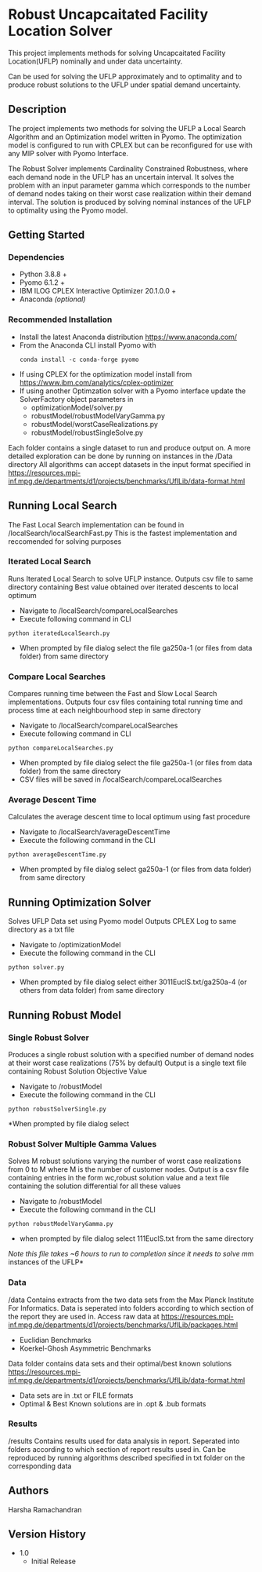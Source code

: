 # Robust Uncapcaitated Facility Location Solver

This project implements methods for solving Uncapcaitated Facility Location(UFLP) nominally and under data uncertainty.

Can be used for solving the UFLP approximately and to optimality and to produce robust solutions to the UFLP under spatial demand uncertainty. 

## Description

The project implements two methods for solving the UFLP a Local Search Algorithm and an Optimization model written in Pyomo. The optimization model is configured to run with CPLEX but can be reconfigured for use with any MIP solver with Pyomo Interface. 

The Robust Solver implements Cardinality Constrained Robustness, where each demand node in the UFLP has an uncertain interval. It solves the problem with an input parameter gamma which corresponds to the number of demand nodes taking on their worst case realization within their demand interval. The solution is produced by solving nominal instances of the UFLP to optimality using the Pyomo model. 


## Getting Started

### Dependencies

* Python 3.8.8 + 
* Pyomo 6.1.2 +
* IBM ILOG CPLEX Interactive Optimizer 20.1.0.0 +
* Anaconda *(optional)*
 
### Recommended Installation 

* Install the latest Anaconda distribution https://www.anaconda.com/
* From the Anaconda CLI install Pyomo with 
    ```
    conda install -c conda-forge pyomo
    ```
* If using CPLEX for the optimization model install from https://www.ibm.com/analytics/cplex-optimizer
* If using another Optimzation solver with a Pyomo interface update the SolverFactory object parameters in 
    * optimizationModel/solver.py
    * robustModel/robustModelVaryGamma.py
    * robustModel/worstCaseRealizations.py
    * robustModel/robustSingleSolve.py


Each folder contains a single dataset to run and produce output on.
A more detailed exploration can be done by running on instances in the /Data directory
All algorithms can accept datasets in the input format specified in 
https://resources.mpi-inf.mpg.de/departments/d1/projects/benchmarks/UflLib/data-format.html

## Running Local Search 
The Fast Local Search  implementation can be found in /localSearch/localSearchFast.py
This is the fastest implementation and reccomended for solving purposes

### Iterated Local Search
Runs Iterated Local Search to solve UFLP instance.
Outputs csv file to same directory containing Best value obtained over iterated descents to local optimum 


* Navigate to /localSearch/compareLocalSearches
* Execute following command in CLI 
```
python iteratedLocalSearch.py
```
* When prompted by file dialog select the file ga250a-1 (or files from data folder) from same directory

### Compare Local Searches 
Compares running time between the Fast and Slow Local Search implementations. 
Outputs four csv files containing total running time and process time at each neighbourhood step in same directory


* Navigate to /localSearch/compareLocalSearches
* Execute following command in CLI 
```
python compareLocalSearches.py
```
* When prompted by file dialog select the file ga250a-1 (or files from data folder) from the same directory
* CSV files will be saved in /localSearch/compareLocalSearches

### Average Descent Time 
Calculates the average descent time to local optimum using fast procedure 

* Navigate to /localSearch/averageDescentTime
* Execute the following command in the CLI
```
python averageDescentTime.py
```
* When prompted by file dialog select ga250a-1 (or files from data folder) from same directory 


## Running Optimization Solver
Solves UFLP Data set using Pyomo model 
Outputs CPLEX Log to same directory as a txt file

* Navigate to /optimizationModel
* Execute the following command in the CLI 
```
python solver.py 
```
* When prompted by file dialog select either 3011EuclS.txt/ga250a-4 (or others from data folder) from same directory


## Running Robust Model 

### Single Robust Solver
Produces a single robust solution with a specified number of demand nodes at their worst case realizations (75% by default)
Output is a single text file containing Robust Solution Objective Value

* Navigate to /robustModel
* Execute the following command in the CLI 

```
python robustSolverSingle.py
```
*When prompted by file dialog select 

### Robust Solver Multiple Gamma Values
Solves M robust solutions varying the number of worst case realizations from 0 to M where M is the number of customer nodes. 
Output is a csv file containing entries in the form wc,robust solution value
and a text file containing the solution differential for all these values


* Navigate to /robustModel
* Execute the following command in the CLI

```
python robustModelVaryGamma.py
```

* when prompted by file dialog select 111EuclS.txt from the same directory

 *Note this file takes ~6 hours to run to completion since it needs to solve m*m instances of the UFLP*



### Data 
/data
Contains extracts from the two data sets from the Max Planck Institute For Informatics.
Data is seperated into folders according to which section of the report they are used in.
Access raw data at  https://resources.mpi-inf.mpg.de/departments/d1/projects/benchmarks/UflLib/packages.html

* Euclidian Benchmarks 
* Koerkel-Ghosh Asymmetric Benchmarks 


Data folder contains data sets and their optimal/best known solutions 
https://resources.mpi-inf.mpg.de/departments/d1/projects/benchmarks/UflLib/data-format.html

* Data sets are in .txt or FILE formats
* Optimal & Best Known solutions are in .opt & .bub formats 


### Results 
/results
Contains results used for data analysis in report. 
Seperated into folders according to which section of report results used in. 
Can be reproduced by running algorithms described specified in txt folder on the corresponding data



## Authors

Harsha Ramachandran

## Version History

* 1.0 
    * Initial Release 




